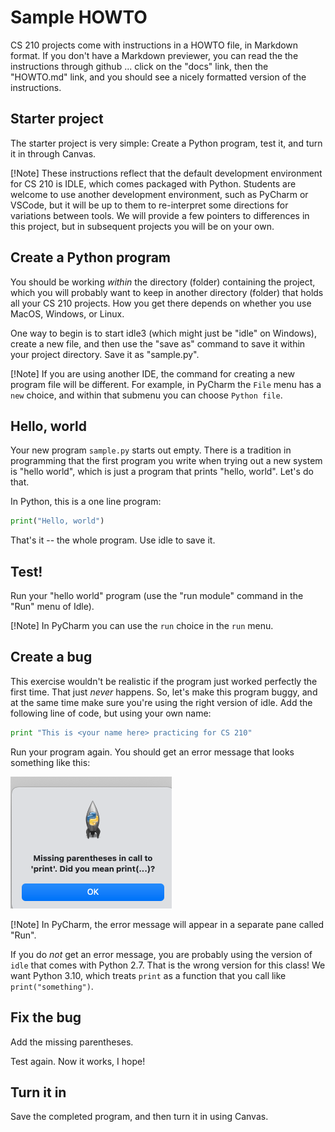 # Sample HOWTO

CS 210 projects come with instructions in a HOWTO file, in Markdown 
format.  If you don't have a Markdown previewer, you can read the 
the instructions through github ... click on the "docs" link, then 
the "HOWTO.md" link, and you should see a nicely formatted version 
of the instructions. 

## Starter project

The starter project is very simple:  Create a Python program, test 
it, and turn it in through Canvas. 

[!Note]
These instructions reflect that the default development environment 
for CS 210 is IDLE, which comes packaged with Python.  Students are 
welcome to use another development environment, such as PyCharm or 
VSCode, but it will be up to them to re-interpret some directions 
for variations between tools. We will provide a few pointers to 
differences in this project, but in subsequent projects you will be 
on your own. 

## Create a Python program

You should be working _within_ the directory (folder) containing the 
project, which you will probably want to keep in another directory 
(folder) that holds all your CS 210 projects.  How you get there 
depends on whether you use MacOS, Windows, or Linux. 

One way to begin is to start idle3 (which might just be "idle" on 
Windows), create a new file, and then use the "save as" command to 
save it within your project directory. Save it as "sample.py". 

[!Note]
If you are using another IDE, the command for creating a new program 
file will be different.  For example, in PyCharm the `File` menu has 
a `new` choice, and within that submenu you can choose `Python file`. 

## Hello, world

Your new program `sample.py` starts out empty.  There is a tradition 
in programming that the first program you write when trying out a 
new system is "hello world", which is just a program that prints 
"hello, world".  Let's do that. 

In Python, this is a one line program: 
```python
print("Hello, world")
```
That's it -- the whole program.   Use idle to save it. 

## Test! 

Run your "hello world" program (use the "run module" command in the 
"Run" menu of Idle).  

[!Note]
In PyCharm you can use the `run` choice in the `run` menu. 

## Create a bug

This exercise wouldn't be realistic if the program just worked 
perfectly the first time.  That just _never_ happens.  So, let's 
make this program buggy, and at the same time make sure you're using 
the right version of idle.  Add the following line of code, but 
using your own name: 

```python
print "This is <your name here> practicing for CS 210"
```

Run your program again.  You should get an error message that looks 
something like this: 

![IDLE message popup says "missing parentheses in call to print"](
img/missing-parens.png)

[!Note]
In PyCharm, the error message will appear in a separate pane called 
"Run".

If you do _not_ get an error message, you are probably using the 
version of `idle` that comes with Python 2.7.   That is the wrong 
version for this class!  We want Python 3.10, which treats `print` 
as a function that you call like `print("something")`.  

## Fix the bug

Add the missing parentheses. 

Test again.  Now it works, I hope! 

## Turn it in

Save the completed program, and then turn it in using Canvas. 



